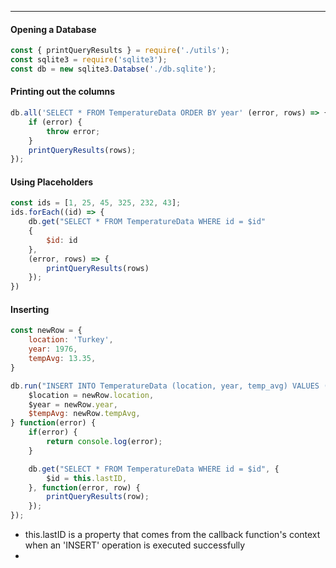 ***
#### Opening a Database
```js
const { printQueryResults } = require('./utils');
const sqlite3 = require('sqlite3');
const db = new sqlite3.Databse('./db.sqlite');
```

#### Printing out the columns
```js
db.all('SELECT * FROM TemperatureData ORDER BY year' (error, rows) => {
	if (error) {
		throw error;
	}
	printQueryResults(rows);
});
```

#### Using Placeholders
```js
const ids = [1, 25, 45, 325, 232, 43];
ids.forEach((id) => {
	db.get("SELECT * FROM TemperatureData WHERE id = $id"
	{
		$id: id
	},
	(error, rows) => {
		printQueryResults(rows)
	});
})
```

#### Inserting
```js
const newRow = {
	location: 'Turkey',
	year: 1976,
	tempAvg: 13.35,
}

db.run("INSERT INTO TemperatureData (location, year, temp_avg) VALUES ($location, $year, $tempAvg)", {
	$location = newRow.location,
	$year = newRow.year,
	$tempAvg: newRow.tempAvg,
} function(error) {
	if(error) {
		return console.log(error);
	}

	db.get("SELECT * FROM TemperatureData WHERE id = $id", {
		$id = this.lastID,
	}, function(error, row) {
		printQueryResults(row);
	});
});
```
* this.lastID is a property that comes from the callback function's context when an 'INSERT' operation is executed successfully
* 
